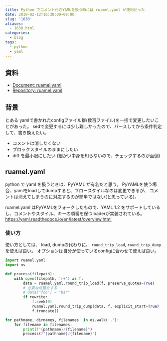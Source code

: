 ```yaml
---
title: Python でコメント付きYAMLを扱う時には ruamel.yaml が便利だった
date: 2019-02-12T16:30:00+09:00
slug: '1630'
aliases:
  - 1630.html
categories:
  - blog
tags:
  - python
  - yaml
---
```




## 資料

* [Document: ruamel.yaml](https://yaml.readthedocs.io/en/latest/)
* [Repository: ruamel.yaml](https://bitbucket.org/ruamel/yaml/)

## 背景

とある yamlで書かれたconfigファイル群(数百ファイル)を一括で変更したいことがあった。
sedで変更するには少し難しかったので、パースしてから条件判定して、書き換えたい。

* コメントは消したくない
* ブロックスタイルのままにしたい
* diff を最小限にしたい (細かい中身を知らないので、チェックするのが面倒)

## ruamel.yaml

python で yaml を扱うときは、PyYAML が有名だと思う。
PyYAMLを使う場合、yamlをloadしてdumpすると、フロースタイルなのは変更できるが、
コメントは消えてしまうのに対応するのが簡単ではない(と思っている)。

ruamel.yaml はPyYAMLをフォークしたもので、YAML 1.2 をサポートしているし、コメントやスタイル、キーの順番を保つloaderが実装されている。
https://yaml.readthedocs.io/en/latest/overview.html

### 使い方

使い方としては、 load, dumpの代わりに、 `round_trip_load`, `round_trip_dump` を使えば良い。
オプションは自分が使っているconfigに合わせて使えば良い。

```python
import ruamel.yaml
import os

def process(filepath):
    with open(filepath, 'r+') as f:
        data = ruamel.yaml.round_trip_load(f, preserve_quotes=True)
        # 必要な処理をする
        # data["foo"] = "bar"
        if rewrite:
            f.seek(0)
            ruamel.yaml.round_trip_dump(data, f, explicit_start=True)
            f.truncate()

for pathname, dirnames, filenames  in os.walk('.'):
    for filename in filenames:
        print(f"{pathname}/{filename}")
        process(f"{pathname}/{filename}")
```

